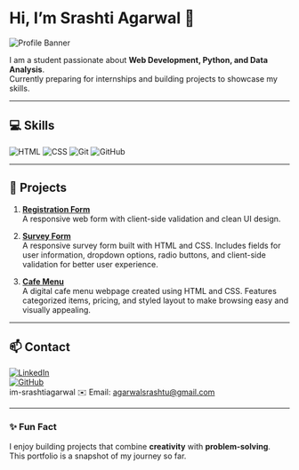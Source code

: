 # Hi, I’m Srashti Agarwal 👋

![Profile Banner](https://img.shields.io/badge/Welcome-to-My-Portfolio-blue?style=for-the-badge)

I am a student passionate about **Web Development, Python, and Data Analysis**.  
Currently preparing for internships and building projects to showcase my skills.

---

## 💻 Skills

![HTML](https://img.shields.io/badge/HTML5-E34F26?style=for-the-badge&logo=html5&logoColor=white)
![CSS](https://img.shields.io/badge/CSS3-1572B6?style=for-the-badge&logo=css3&logoColor=white)
![Git](https://img.shields.io/badge/Git-F05032?style=for-the-badge&logo=git&logoColor=white)
![GitHub](https://img.shields.io/badge/GitHub-181717?style=for-the-badge&logo=github&logoColor=white)

---

## 📝 Projects

1. [**Registration Form**](https://im-srashtiagarwal.github.io/registration-form/)  
   A responsive web form with client-side validation and clean UI design.

2. [**Survey Form**](https://im-srashtiagarwal.github.io/survey-form/)  
   A responsive survey form built with HTML and CSS. Includes fields for user information, dropdown options, radio buttons, and client-side validation for better user experience.

3. [**Cafe Menu**](https://im-srashtiagarwal.github.io/Cafe-menu/)  
   A digital cafe menu webpage created using HTML and CSS. Features categorized items, pricing, and styled layout to make browsing easy and visually appealing.

---

## 📫 Contact

[![LinkedIn](https://img.shields.io/badge/LinkedIn-0077B5?style=for-the-badge&logo=linkedin&logoColor=white)](https://www.linkedin.com/in/srashtiagarwal)  
[![GitHub](https://img.shields.io/badge/GitHub-181717?style=for-the-badge&logo=github&logoColor=white)](https://github.com/im-srashtiagarwal)  
im-srashtiagarwal
✉️ Email: agarwalsrashtu@gmail.com

---

### ✨ Fun Fact
I enjoy building projects that combine **creativity** with **problem-solving**.  
This portfolio is a snapshot of my journey so far.
